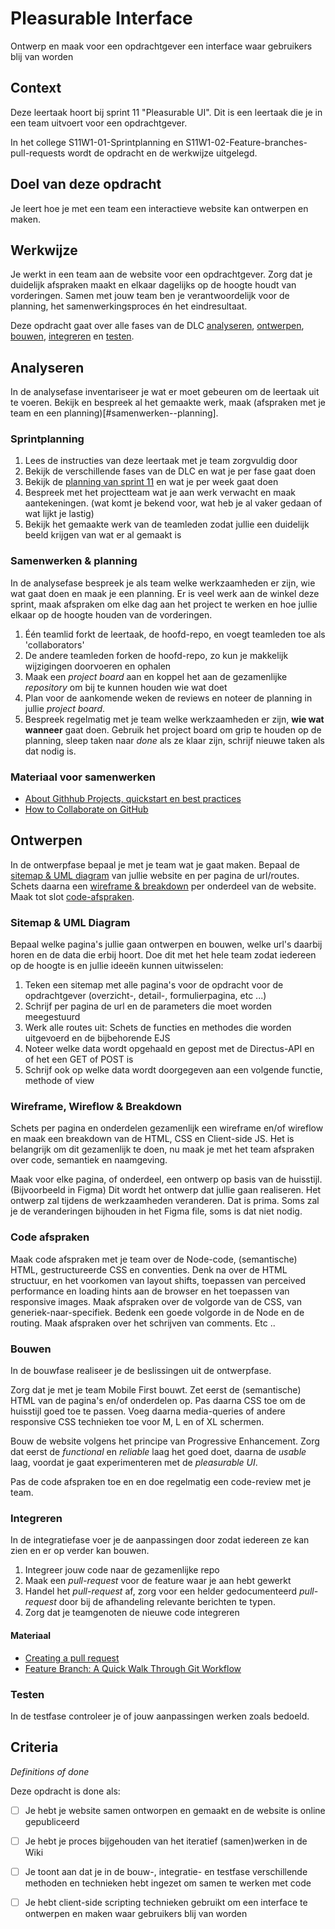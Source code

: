 # Pleasurable Interface

Ontwerp en maak voor een opdrachtgever een interface waar gebruikers blij van worden

## Context

Deze leertaak hoort bij sprint 11 "Pleasurable UI". Dit is een leertaak die je in een team uitvoert voor een opdrachtgever.

In het college S11W1-01-Sprintplanning en S11W1-02-Feature-branches-pull-requests wordt de opdracht en de werkwijze uitgelegd.


## Doel van deze opdracht
Je leert hoe je met een team een interactieve website kan ontwerpen en maken.

## Werkwijze
Je werkt in een team aan de website voor een opdrachtgever. 
Zorg dat je duidelijk afspraken maakt en elkaar dagelijks op de hoogte houdt van vorderingen. Samen met jouw team ben je verantwoordelijk voor de planning, het samenwerkingsproces én het eindresultaat.

Deze opdracht gaat over alle fases van de DLC [analyseren](#analyseren), [ontwerpen](#ontwerpen), [bouwen](#bouwen), [integreren](#integreren) en [testen](#testen).

## Analyseren
In de analysefase inventariseer je wat er moet gebeuren om de leertaak uit te voeren. 
Bekijk en bespreek al het gemaakte werk, maak (afspraken met je team en een planning)[#samenwerken--planning]. 

### Sprintplanning
1. Lees de instructies van deze leertaak met je team zorgvuldig door
2. Bekijk de verschillende fases van de DLC en wat je per fase gaat doen
3. Bekijk de [planning van sprint 11](https://programma.fdnd.nl/data-driven-web/pleasurable-ui) en wat je per week gaat doen
4. Bespreek met het projectteam wat je aan werk verwacht en maak aantekeningen. (wat komt je bekend voor, wat heb je al vaker gedaan of wat lijkt je lastig)
5. Bekijk het gemaakte werk van de teamleden zodat jullie een duidelijk beeld krijgen van wat er al gemaakt is

### Samenwerken & planning
In de analysefase bespreek je als team welke werkzaamheden er zijn, wie wat gaat doen en maak je een planning. 
Er is veel werk aan de winkel deze sprint, maak afspraken om elke dag aan het project te werken en hoe jullie elkaar op de hoogte houden van de vorderingen.

1. Één teamlid forkt de leertaak, de hoofd-repo, en voegt teamleden toe als 'collaborators'
2. De andere teamleden forken de hoofd-repo, zo kun je makkelijk wijzigingen doorvoeren en ophalen
3. Maak een _project board_ aan en koppel het aan de gezamenlijke _repository_ om bij te kunnen houden wie wat doet
4. Plan voor de aankomende weken de reviews en noteer de planning in jullie _project board_.
5. Bespreek regelmatig met je team welke werkzaamheden er zijn, **wie wat wanneer** gaat doen. Gebruik het project board om grip te houden op de planning, sleep taken naar _done_ als ze klaar zijn, schrijf nieuwe taken als dat nodig is. 

### Materiaal voor samenwerken

- [About Githhub Projects, quickstart en best practices](https://docs.github.com/en/issues/planning-and-tracking-with-projects/learning-about-projects/about-projects)
- [How to Collaborate on GitHub](https://code.tutsplus.com/tutorials/how-to-collaborate-on-github--net-34267)
<!-- - [download het Team Canvas](https://github.com/fdnd-task/performance-matters-fast-website/blob/main/docs/Teamcanvas.pdf)-->
<!-- - [Lees instructies over het gebruik van het Teamcanvas in de deeltaak uit sprint 1](https://github.com/fdnd-task/your-tribe-team-canvas) -->


## Ontwerpen
In de ontwerpfase bepaal je met je team wat je gaat maken. 
Bepaal de [sitemap & UML diagram](#sitemap--uml-diagram) van jullie website en per pagina de url/routes. 
Schets daarna een [wireframe & breakdown](#wireframe-wireflow--breakdown) per onderdeel van de website. 
Maak tot slot [code-afspraken](#code-afspraken). 

### Sitemap & UML Diagram
Bepaal welke pagina's jullie gaan ontwerpen en bouwen, welke url's daarbij horen en de data die erbij hoort. Doe dit met het hele team zodat iedereen op de hoogte is en jullie ideeën kunnen uitwisselen:

1. Teken een sitemap met alle pagina's voor de opdracht voor de opdrachtgever (overzicht-, detail-, formulierpagina, etc ...)
2. Schrijf per pagina de url en de parameters die moet worden meegestuurd
3. Werk alle routes uit: Schets de functies en methodes die worden uitgevoerd en de bijbehorende EJS
4. Noteer welke data wordt opgehaald en gepost met de Directus-API en of het een GET of POST is
5. Schrijf ook op welke data wordt doorgegeven aan een volgende functie, methode of view

### Wireframe, Wireflow & Breakdown
Schets per pagina en onderdelen gezamenlijk een wireframe en/of wireflow en maak een breakdown van de HTML, CSS en Client-side JS. Het is belangrijk om dit gezamenlijk te doen, nu maak je met het team afspraken over code, semantiek en naamgeving. 

Maak voor elke pagina, of onderdeel, een ontwerp op basis van de huisstijl. (Bijvoorbeeld in Figma) Dit wordt het ontwerp dat jullie gaan realiseren. Het ontwerp zal tijdens de werkzaamheden veranderen. Dat is prima. Soms zal je de veranderingen bijhouden in het Figma file, soms is dat niet nodig. 

### Code afspraken
Maak code afspraken met je team over de Node-code, (semantische) HTML, gestructureerde CSS en conventies.
Denk na over de HTML structuur, en het voorkomen van layout shifts, toepassen van perceived performance en loading hints aan de browser en het toepassen van responsive images. Maak afspraken over de volgorde van de CSS, van generiek-naar-specifiek. Bedenk een goede volgorde in de Node en de routing. Maak afspraken over het schrijven van comments. Etc ..



### Bouwen
In de bouwfase realiseer je de beslissingen uit de ontwerpfase.

Zorg dat je met je team Mobile First bouwt. Zet eerst de (semantische) HTML van de pagina's en/of onderdelen op. Pas daarna CSS toe om de huisstijl goed toe te passen. Voeg daarna media-queries of andere responsive CSS technieken toe voor M, L en of XL schermen. 

Bouw de website volgens het principe van Progressive Enhancement. Zorg dat eerst de _functional_ en _reliable_ laag het goed doet, daarna de _usable_ laag, voordat je gaat experimenteren met de _pleasurable UI_. 

Pas de code afspraken toe en en doe regelmatig een code-review met je team. 




### Integreren
In de integratiefase voer je de aanpassingen door zodat iedereen ze kan zien en er op verder kan bouwen. 

1. Integreer jouw code naar de gezamenlijke repo
2. Maak een *pull-request* voor de feature waar je aan hebt gewerkt
3. Handel het *pull-request* af, zorg voor een helder gedocumenteerd *pull-request* door bij de afhandeling relevante berichten te typen. 
4. Zorg dat je teamgenoten de nieuwe code integreren


#### Materiaal

- [Creating a pull request](https://docs.github.com/en/pull-requests/collaborating-with-pull-requests/proposing-changes-to-your-work-with-pull-requests/creating-a-pull-request)
- [Feature Branch: A Quick Walk Through Git Workflow](https://blog.mergify.com/feature-branch-a-quick-walk-through-git-workflow/)


### Testen
In de testfase controleer je of jouw aanpassingen werken zoals bedoeld. 



## Criteria
*Definitions of done*

Deze opdracht is done als:

- [ ]  Je hebt je website samen ontworpen en gemaakt en de website is online gepubliceerd
- [ ]  Je hebt je proces bijgehouden van het iteratief (samen)werken in de Wiki
- [ ]  Je toont aan dat je in de bouw-, integratie- en testfase verschillende methoden en technieken hebt ingezet om samen te werken met code
- [ ]  Je hebt client-side scripting technieken gebruikt om een interface te ontwerpen en maken waar gebruikers blij van worden


